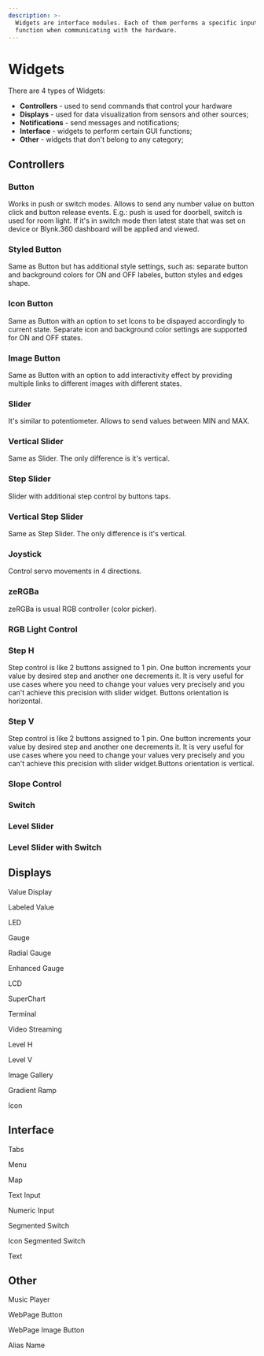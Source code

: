 ```yaml
---
description: >-
  Widgets are interface modules. Each of them performs a specific input/output
  function when communicating with the hardware.
---
```


# Widgets

There are 4 types of Widgets:

* **Controllers** - used to send commands that control your hardware
* **Displays** - used for data visualization from sensors and other sources;
* **Notifications** - send messages and notifications;
* **Interface** - widgets to perform certain GUI functions;
* **Other** - widgets that don't belong to any category;

## Controllers

### Button

Works in push or switch modes. Allows to send any number value on button click and button release events. E.g.: push is used for doorbell, switch is used for room light. If it's in switch mode then latest state that was set on device or Blynk.360 dashboard will be applied and viewed. 

### Styled Button

Same as Button but has additional style settings, such as: separate button and background colors for ON and OFF labeles, button styles and edges shape. 

### Icon Button

Same as Button with an option to set Icons to be dispayed accordingly to current state. Separate icon and background color settings are supported for ON and OFF states.

### Image Button

Same as Button with an option to add interactivity effect by providing multiple links to different images with different states.

### Slider

It's similar to potentiometer. Allows to send values between MIN and MAX.

### Vertical Slider

Same as Slider. The only difference is it's vertical.

### Step Slider

Slider with additional step control by buttons taps.

### Vertical Step Slider

Same as Step Slider. The only difference is it's vertical.

### Joystick

Control servo movements in 4 directions.

### zeRGBa

zeRGBa is usual RGB controller \(color picker\).

### RGB Light Control

### Step H

Step control is like 2 buttons assigned to 1 pin. One button increments your value by desired step and another one decrements it. It is very useful for use cases where you need to change your values very precisely and you can't achieve this precision with slider widget. Buttons orientation is horizontal.

### Step V

Step control is like 2 buttons assigned to 1 pin. One button increments your value by desired step and another one decrements it. It is very useful for use cases where you need to change your values very precisely and you can't achieve this precision with slider widget.Buttons orientation is vertical.

### Slope Control

### Switch

### Level Slider

### Level Slider with Switch

## Displays

Value Display

Labeled Value

LED

Gauge

Radial Gauge

Enhanced Gauge

LCD

SuperChart

Terminal

Video Streaming

Level H

Level V

Image Gallery

Gradient Ramp

Icon

## Interface

Tabs

Menu

Map

Text Input

Numeric Input

Segmented Switch

Icon Segmented Switch

Text

## Other

Music Player

WebPage Button

WebPage Image Button

Alias Name

